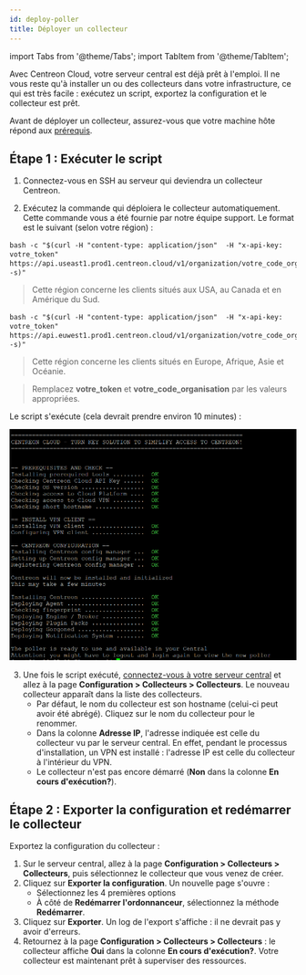 ```yaml
---
id: deploy-poller
title: Déployer un collecteur
---
```


import Tabs from '@theme/Tabs';
import TabItem from '@theme/TabItem';

Avec Centreon Cloud, votre serveur central est déjà prêt à l'emploi. Il ne vous reste qu'à installer un ou des collecteurs dans votre infrastructure, ce qui est très facile : exécutez un script, exportez la configuration et le collecteur est prêt.

Avant de déployer un collecteur, assurez-vous que votre machine hôte répond aux [prérequis](prerequisites.md).

## Étape 1 : Exécuter le script

1. Connectez-vous en SSH au serveur qui deviendra un collecteur Centreon.

2. Exécutez la commande qui déploiera le collecteur automatiquement. Cette commande vous a été fournie par notre équipe support. Le format est le suivant (selon votre région) :

<Tabs groupId="sync">
<TabItem value="US East Region" label="US East Region">

```shell
bash -c "$(curl -H "content-type: application/json"  -H "x-api-key: votre_token"  https://api.useast1.prod1.centreon.cloud/v1/organization/votre_code_organisation/site/centreon/poller -s)"
```

> Cette région concerne les clients situés aux USA, au Canada et en Amérique du Sud.

</TabItem>
<TabItem value="Europe West Region" label="Europe West Region">


```shell
bash -c "$(curl -H "content-type: application/json"  -H "x-api-key: votre_token"  https://api.euwest1.prod1.centreon.cloud/v1/organization/votre_code_organisation/site/centreon/poller -s)"
```

> Cette région concerne les clients situés en Europe, Afrique, Asie et Océanie.

</TabItem>
</Tabs>
  
> Remplacez **votre_token** et **votre_code_organisation** par les valeurs appropriées.

Le script s'exécute (cela devrait prendre environ 10 minutes) :

![image](../assets/installation/script2.png)

3. Une fois le script exécuté, [connectez-vous à votre serveur central](../getting-started/interface.md#accéder-à-linterface-du-serveur-central) et allez à la page **Configuration > Collecteurs > Collecteurs**. Le nouveau collecteur apparaît dans la liste des collecteurs.
   * Par défaut, le nom du collecteur est son hostname (celui-ci peut avoir été abrégé). Cliquez sur le nom du collecteur pour le renommer.
   * Dans la colonne **Adresse IP**, l'adresse indiquée est celle du collecteur vu par le serveur central. En effet, pendant le processus d'installation, un VPN est installé : l'adresse IP est celle du collecteur à l'intérieur du VPN.
   * Le collecteur n'est pas encore démarré (**Non** dans la colonne **En cours d'exécution?**).

## Étape 2 : Exporter la configuration et redémarrer le collecteur

Exportez la configuration du collecteur :

1. Sur le serveur central, allez à la page **Configuration > Collecteurs > Collecteurs**, puis sélectionnez le collecteur que vous venez de créer.
2. Cliquez sur **Exporter la configuration**. Un nouvelle page s'ouvre :
   * Sélectionnez les 4 premières options
   * À côté de **Redémarrer l'ordonnanceur**, sélectionnez la méthode **Redémarrer**.
3. Cliquez sur **Exporter**. Un log de l'export s'affiche : il ne devrait pas y avoir d'erreurs.
4. Retournez à la page **Configuration > Collecteurs > Collecteurs** : le collecteur affiche **Oui** dans la colonne **En cours d'exécution?**. Votre collecteur est maintenant prêt à superviser des ressources.
